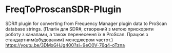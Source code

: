 # FreqToProscanSDR-Plugin
SDR# plugin for converting from Frequency Manager plugin data to ProScan database strings.
(Плагін для SDR#, створений з метою прискорити роботу з каналами, а також перенесення їх в ProScan. Працює з стандартним(вбудованим) менеджером частот.)
https://youtu.be/3DMxGHJg400?si=9eO0V-76q4-oTzna
